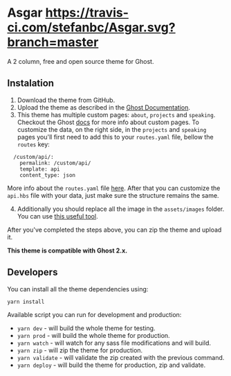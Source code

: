 Asgar https://travis-ci.com/stefanbc/Asgar.svg?branch=master
==

A 2 column, free and open source theme for Ghost.

Instalation
--

1. Download the theme from GitHub.
2. Upload the theme as described in the [Ghost Documentation](https://docs.ghost.org/concepts/config/).
3. This theme has multiple custom pages: `about`, `projects` and `speaking`. Checkout the Ghost [docs](https://docs.ghost.org/api/handlebars-themes/context/page/#templates) for more info about custom pages. To customize the data, on the right side, in the `projects` and `speaking` pages you'll first need to add this to your `routes.yaml` file, bellow the `routes` key:
```
  /custom/api/:
    permalink: /custom/api/
    template: api
    content_type: json
```
More info about the `routes.yaml` file [here](https://docs.ghost.org/api/handlebars-themes/routing/).
After that you can customize the `api.hbs` file with your data, just make sure the structure remains the same.

4. Additionally you should replace all the image in the `assets/images` folder. You can use [this useful tool](http://realfavicongenerator.net/).

After you've completed the steps above, you can zip the theme and upload it.

**This theme is compatible with Ghost 2.x.**

Developers
--

You can install all the theme dependencies using:

```
yarn install
```

Available script you can run for development and production:

* `yarn dev` - will build the whole theme for testing.
* `yarn prod` - will build the whole theme for production.
* `yarn watch` - will watch for any sass file modifications and will build.
* `yarn zip` - will zip the theme for production.
* `yarn validate` - will validate the zip created with the previous command.
* `yarn deploy` - will build the theme for production, zip and validate.
